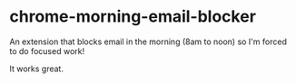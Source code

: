 # chrome-morning-email-blocker
An extension that blocks email in the morning (8am to noon) so I'm forced to do focused work!

It works great.

